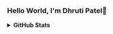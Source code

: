 ### Hello World, I'm Dhruti Patel👋

<details>	
  <summary><b>GitHub Stats</b></summary>
<img src = "https://github-readme-stats.vercel.app/api?username=iamdhrutipatel&&show_icons=true&title_color=2f80ed&icon_color=586069&text_color=333&bg_color=fffefe">
</details>
<!--
**iamdhrutipatel/iamdhrutipatel** is a ✨ _special_ ✨ repository because its `README.md` (this file) appears on your GitHub profile.


